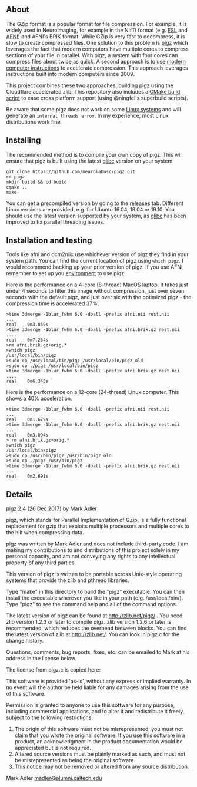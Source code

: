 ## About

The GZip format is a popular format for file compression. For example, it is widely used in Neuroimaging, for example in the NIfTI format (e.g. [FSL](https://fsl.fmrib.ox.ac.uk/fsl/fslwiki/) and [AFNI](https://afni.nimh.nih.gov)) and AFNI's BRIK format. While GZip is very fast to decompress, it is slow to create compressed files. One solution to this problem is [pigz](https://zlib.net/pigz/) which leverages the fact that modern computers have multiple cores to compress sections of your file in parallel. With pigz, a system with four cores can compress files about twice as quick. A second approach is to use [modern computer instructions](https://github.com/cloudflare/zlib) to accelerate compression. This approach leverages instructions built into modern computers since 2009. 

This project combines these two approaches, building pigz using the Cloudflare accelerated zlib. This repository also includes a [CMake build script](https://github.com/madler/pigz/issues/62) to ease cross platform support (using @ningfei's superbuild scripts).

Be aware that some pigz does not work on some [Linux systems](https://github.com/madler/pigz/issues/68) and will generate an `internal threads error`. In my experience, most Linux distributions work fine.

## Installing

The recommended method is to compile your own copy of pigz. This will ensure that pigz is built using the latest [glibc](https://github.com/madler/pigz/issues/68) version on your system:

```
git clone https://github.com/neurolabusc/pigz.git
cd pigz
mkdir build && cd build
cmake ..
make
```


You can get a precompiled version by going to the  [releases](https://github.com/neurolabusc/pigz/releases) tab. Different Linux versions are provided, e.g. for Ubuntu 16.04, 18.04 or 19.10. You should use the latest version supported by your system, as [glibc](https://github.com/madler/pigz/issues/68) has been improved to fix parallel threading issues.

## Installation and testing

Tools like afni and dcm2niix use whichever version of pigz they find in your system path. You can find the current location of pigz using `which pigz`. I would recommend backing up your prior version of pigz. If you use AFNI, remember to set up you [environment](https://afni.nimh.nih.gov/pub/dist/doc/program_help/README.environment.html) to use pigz.

Here is the performance on a 4-core (8-thread) MacOS laptop. It takes just under 4 seconds to filter this image without compression, just over seven seconds with the default pigz, and just over six with the optimized pigz - the compression time is accelerated 37%. 
```
>time 3dmerge -1blur_fwhm 6.0 -doall -prefix afni.nii rest.nii 
...
real	0m3.859s
>time 3dmerge -1blur_fwhm 6.0 -doall -prefix afni.brik.gz rest.nii 
....
real	0m7.264s
>rm afni.brik.gz+orig.*
>which pigz
/usr/local/bin/pigz
>sudo cp /usr/local/bin/pigz /usr/local/bin/pigz_old
>sudo cp ./pigz /usr/local/bin/pigz
>time 3dmerge -1blur_fwhm 6.0 -doall -prefix afni.brik.gz rest.nii 
....
real	0m6.343s
```


Here is the performance on a 12-core (24-thread) Linux computer. This shows a 40% acceleration.

```
>time 3dmerge -1blur_fwhm 6.0 -doall -prefix afni.nii rest.nii 
...
real	0m1.679s
>time 3dmerge -1blur_fwhm 6.0 -doall -prefix afni.brik.gz rest.nii 
...
real	0m3.094s
> rm afni.brik.gz+orig.*
>which pigz
/usr/local/bin/pigz
>sudo cp /usr/bin/pigz /usr/bin/pigz_old
>sudo cp ./pigz /usr/bin/pigz
>time 3dmerge -1blur_fwhm 6.0 -doall -prefix afni.brik.gz rest.nii 
...
real	0m2.691s
```



## Details

pigz 2.4 (26 Dec 2017) by Mark Adler

pigz, which stands for Parallel Implementation of GZip, is a fully functional replacement for gzip that exploits multiple processors and multiple cores to the hilt when compressing data.

pigz was written by Mark Adler and does not include third-party code. I am making my contributions to and distributions of this project solely in my personal capacity, and am not conveying any rights to any intellectual property of any third parties.

This version of pigz is written to be portable across Unix-style operating systems that provide the zlib and pthread libraries.

Type "make" in this directory to build the "pigz" executable.  You can then install the executable wherever you like in your path (e.g. /usr/local/bin/). Type "pigz" to see the command help and all of the command options.

The latest version of pigz can be found at http://zlib.net/pigz/ .  You need zlib version 1.2.3 or later to compile pigz.  zlib version 1.2.6 or later is recommended, which reduces the overhead between blocks.  You can find the latest version of zlib at http://zlib.net/.  You can look in pigz.c for the change history.

Questions, comments, bug reports, fixes, etc. can be emailed to Mark at his address in the license below.

The license from pigz.c is copied here:

  This software is provided 'as-is', without any express or implied
  warranty.  In no event will the author be held liable for any damages
  arising from the use of this software.

  Permission is granted to anyone to use this software for any purpose,
  including commercial applications, and to alter it and redistribute it
  freely, subject to the following restrictions:

  1. The origin of this software must not be misrepresented; you must not
     claim that you wrote the original software. If you use this software
     in a product, an acknowledgment in the product documentation would be
     appreciated but is not required.
  2. Altered source versions must be plainly marked as such, and must not be
     misrepresented as being the original software.
  3. This notice may not be removed or altered from any source distribution.

  Mark Adler
  madler@alumni.caltech.edu
